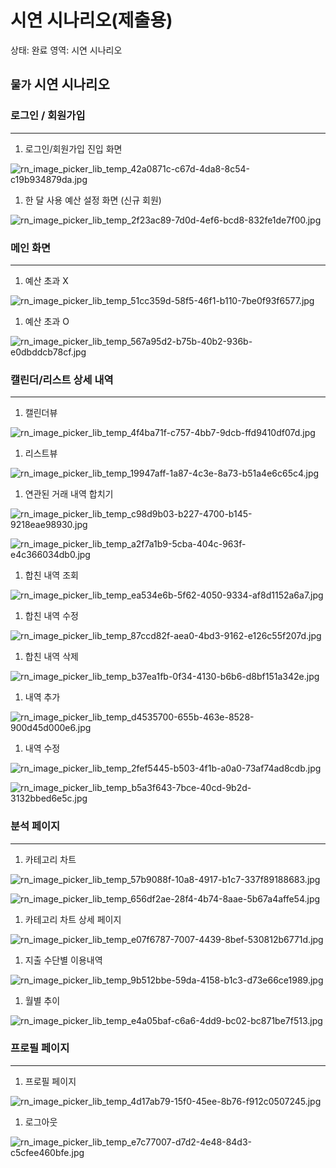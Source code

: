 # 시연 시나리오(제출용)

상태: 완료
영역: 시연 시나리오

## `물가` 시연 시나리오

### 로그인 / 회원가입

---

1. 로그인/회원가입 진입 화면

![rn_image_picker_lib_temp_42a0871c-c67d-4da8-8c54-c19b934879da.jpg](rn_image_picker_lib_temp_42a0871c-c67d-4da8-8c54-c19b934879da.jpg)

1. 한 달 사용 예산 설정 화면 (신규 회원)

![rn_image_picker_lib_temp_2f23ac89-7d0d-4ef6-bcd8-832fe1de7f00.jpg](rn_image_picker_lib_temp_2f23ac89-7d0d-4ef6-bcd8-832fe1de7f00.jpg)

### 메인 화면

---

1. 예산 초과 X

![rn_image_picker_lib_temp_51cc359d-58f5-46f1-b110-7be0f93f6577.jpg](rn_image_picker_lib_temp_51cc359d-58f5-46f1-b110-7be0f93f6577.jpg)

1. 예산 초과 O

![rn_image_picker_lib_temp_567a95d2-b75b-40b2-936b-e0dbddcb78cf.jpg](rn_image_picker_lib_temp_567a95d2-b75b-40b2-936b-e0dbddcb78cf.jpg)

### 캘린더/리스트 상세 내역

---

1. 캘린더뷰

![rn_image_picker_lib_temp_4f4ba71f-c757-4bb7-9dcb-ffd9410df07d.jpg](rn_image_picker_lib_temp_4f4ba71f-c757-4bb7-9dcb-ffd9410df07d.jpg)

1. 리스트뷰

![rn_image_picker_lib_temp_19947aff-1a87-4c3e-8a73-b51a4e6c65c4.jpg](rn_image_picker_lib_temp_19947aff-1a87-4c3e-8a73-b51a4e6c65c4.jpg)

1. 연관된 거래 내역 합치기

![rn_image_picker_lib_temp_c98d9b03-b227-4700-b145-9218eae98930.jpg](rn_image_picker_lib_temp_c98d9b03-b227-4700-b145-9218eae98930.jpg)

![rn_image_picker_lib_temp_a2f7a1b9-5cba-404c-963f-e4c366034db0.jpg](rn_image_picker_lib_temp_a2f7a1b9-5cba-404c-963f-e4c366034db0.jpg)

1. 합친 내역 조회

![rn_image_picker_lib_temp_ea534e6b-5f62-4050-9334-af8d1152a6a7.jpg](rn_image_picker_lib_temp_ea534e6b-5f62-4050-9334-af8d1152a6a7.jpg)

1. 합친 내역 수정

![rn_image_picker_lib_temp_87ccd82f-aea0-4bd3-9162-e126c55f207d.jpg](rn_image_picker_lib_temp_87ccd82f-aea0-4bd3-9162-e126c55f207d.jpg)

1. 합친 내역 삭제

![rn_image_picker_lib_temp_b37ea1fb-0f34-4130-b6b6-d8bf151a342e.jpg](rn_image_picker_lib_temp_b37ea1fb-0f34-4130-b6b6-d8bf151a342e.jpg)

1. 내역 추가

![rn_image_picker_lib_temp_d4535700-655b-463e-8528-900d45d000e6.jpg](rn_image_picker_lib_temp_d4535700-655b-463e-8528-900d45d000e6.jpg)

1. 내역 수정

![rn_image_picker_lib_temp_2fef5445-b503-4f1b-a0a0-73af74ad8cdb.jpg](rn_image_picker_lib_temp_2fef5445-b503-4f1b-a0a0-73af74ad8cdb.jpg)

![rn_image_picker_lib_temp_b5a3f643-7bce-40cd-9b2d-3132bbed6e5c.jpg](rn_image_picker_lib_temp_b5a3f643-7bce-40cd-9b2d-3132bbed6e5c.jpg)

### 분석 페이지

---

1. 카테고리 차트

![rn_image_picker_lib_temp_57b9088f-10a8-4917-b1c7-337f89188683.jpg](rn_image_picker_lib_temp_57b9088f-10a8-4917-b1c7-337f89188683.jpg)

![rn_image_picker_lib_temp_656df2ae-28f4-4b74-8aae-5b67a4affe54.jpg](rn_image_picker_lib_temp_656df2ae-28f4-4b74-8aae-5b67a4affe54.jpg)

1. 카테고리 차트 상세 페이지

![rn_image_picker_lib_temp_e07f6787-7007-4439-8bef-530812b6771d.jpg](rn_image_picker_lib_temp_e07f6787-7007-4439-8bef-530812b6771d.jpg)

1. 지출 수단별 이용내역

![rn_image_picker_lib_temp_9b512bbe-59da-4158-b1c3-d73e66ce1989.jpg](rn_image_picker_lib_temp_9b512bbe-59da-4158-b1c3-d73e66ce1989.jpg)

1. 월별 추이

![rn_image_picker_lib_temp_e4a05baf-c6a6-4dd9-bc02-bc871be7f513.jpg](rn_image_picker_lib_temp_e4a05baf-c6a6-4dd9-bc02-bc871be7f513.jpg)

### 프로필 페이지

---

1. 프로필 페이지

![rn_image_picker_lib_temp_4d17ab79-15f0-45ee-8b76-f912c0507245.jpg](rn_image_picker_lib_temp_4d17ab79-15f0-45ee-8b76-f912c0507245.jpg)

1. 로그아웃

![rn_image_picker_lib_temp_e7c77007-d7d2-4e48-84d3-c5cfee460bfe.jpg](rn_image_picker_lib_temp_e7c77007-d7d2-4e48-84d3-c5cfee460bfe.jpg)